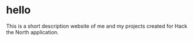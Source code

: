 # hello
This is a short description website of me and my projects created for Hack the North application.
